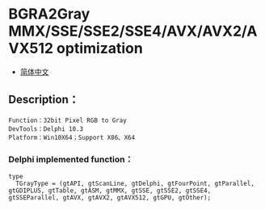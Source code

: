 # BGRA2Gray MMX/SSE/SSE2/SSE4/AVX/AVX2/AVX512 optimization

- [简体中文](readmeCN.md)

## Description：
    Function：32bit Pixel RGB to Gray
    DevTools：Delphi 10.3
    Platform：Win10X64；Support X86、X64

### Delphi implemented function：
```
type
  TGrayType = (gtAPI, gtScanLine, gtDelphi, gtFourPoint, gtParallel, gtGDIPLUS, gtTable, gtASM, gtMMX, gtSSE, gtSSE2, gtSSE4, gtSSEParallel, gtAVX, gtAVX2, gtAVX512, gtGPU, gtOther);
```
